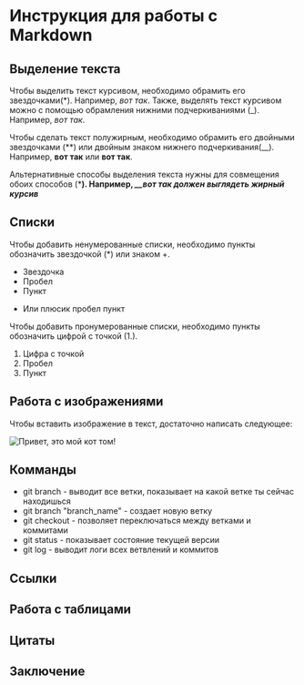 # Инструкция для работы с Markdown

## Выделение текста

Чтобы выделить текст курсивом, необходимо обрамить его звездочками(*). Например, *вот так*. Также, выделять текст курсивом можно с помощью обрамления нижними подчеркиваниями (_). Например, _вот так_.

Чтобы сделать текст полужирным, необходимо обрамить его двойными звездочками (**) или двойным знаком нижнего подчеркивания(__). Например, **вот так** или __вот так__.

Альтернативные способы выделения текста нужны для совмещения обоих способов (*__). Например, *__вот так должен выглядеть жирный курсив*__

## Списки

Чтобы добавить ненумерованные списки, необходимо пункты обозначить звездочкой (*) или знаком +.

* Звездочка
* Пробел
* Пункт
+ Или плюсик пробел пункт

Чтобы добавить пронумерованные списки, необходимо пункты обозначить цифрой с точкой (1.).

1. Цифра с точкой
2. Пробел
3. Пункт

## Работа с изображениями

Чтобы вставить изображение в текст, достаточно написать следующее:

![Привет, это мой кот том!](Tom.jpg)

## Комманды
* git branch - выводит все ветки, показывает на какой ветке ты сейчас находишься
* git branch "branch_name" - создает новую ветку
* git checkout - позволяет переключаться между ветками и коммитами
* git status - показывает состояние текущей версии
* git log - выводит логи всех ветвлений и коммитов
## Ссылки

## Работа с таблицами

## Цитаты

## Заключение